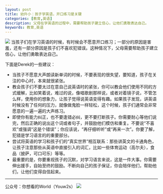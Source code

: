 ```yaml
---
layout: post
title: 幼升小：孩子学英语，开口练习是关键
categories: [教育,英语]
description: 父母在学英语的过程中，需要帮助孩子建立信心，让他们勇敢表达自己。
keywords: 教育,英语
---
```

![][image-1]
当孩子们在学习英语的时候，有时候会不愿意开口练习；一部分的原因是害羞，还有一部分原因是孩子们不喜欢犯错误。这种情况下，父母需要帮助孩子建立信心，让他们勇敢表达自己。

下面是Derek的一些建议：
- 当孩子不愿意大声朗读新单词的时候，不要表现的很失望，要知道，孩子在关注的中心时，本来就很紧张。
- 教会孩子们不要太过在意自己说英语时的紧张，你可以教会他们使用不同的方式缓解，比如笑着说，难过的说，像唱歌剧那样说，或者对着镜子说，不管怎么样，使用你的想象力，让孩子觉得说英语变得有趣。如果孩子发现，讲英语时候没有了任何的压力，就像做鬼脸一样轻松，这个时候，孩子们通常会非常愿意的一遍一遍的大声练习。
- 即使你有能力纠正，也不要逢错必纠，更不要打断孩子。你需要耐心等他们说完，然后正确的说出这个词或者句子，并鼓励他们模仿和重复。不要说“不喜欢”或强调“这是个错误”；你应该说，“再仔细听听”或“再来一次”。你要了解，犯错是学习语言的的重要部分。
- 尝试将英语的学习和孩子们的“真实世界”相互联系：那些讲英文的卡通角色，让孩子注意那些从英语中直接引入的词汇，比如一些体育运动（高尔夫），食品（披萨，可口可乐）等等。
- 最重要的是，你要重视孩子的沉默，对学习语言来说，这是一件大事。你需要伸出援手，自始至终的鼓励。不断向自己的孩子保证，你会陪伴他们，帮助他们，让他们变得自信起来。

---- 
公众号：你想看的World（Youw2s）
![][image-2]

[image-1]:	http://upload-images.jianshu.io/upload_images/3342594-7d0a075f692d5341.png?imageMogr2/auto-orient/strip%7CimageView2/2/w/1240
[image-2]:	http://upload-images.jianshu.io/upload_images/3342594-dca1f89eba3e50ca.jpg?imageMogr2/auto-orient/strip%7CimageView2/2/w/1240